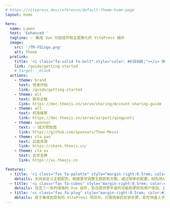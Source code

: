 ```yaml
---
# https://vitepress.dev/reference/default-theme-home-page
layout: home

hero:
  name: Lumen
  text: 'Enhanced '
  tagline: ✨ 集成 Vue 功能组件和主题美化的 VitePress 插件
  image:
    src: '/TM-FELogo.png'
    alt: Theme
  prelink:
    title: '<i class="fa-solid fa-bolt" style="color: #63E6BE;"></i> 快速开始<div style="text-align: right; font-weight: bold;"><i class="fas fa-pnpm" style="color: #FFD43B;"></i>pnpm add @theojs/lumen</div>'
    link: /guide/getting-started
    # target: _blank
  actions:
    - theme: brand
      text: 快速开始
      link: /guide/getting-started
    - theme: alt
      text: 账号合租
      link: https://doc.theojs.cn/serve/sharing/Account-sharing-guide
    - theme: alt
      text: 机场推荐
      link: https://doc.theojs.cn/serve/airport/qingyunti
    - theme: sponsor
      text: ✨ 成为赞助商
      link: https://github.com/sponsors/Theo-Messi
    - theme: cta pan
      text: 云盘资源
      link: https://share.theojs.cn/
    - theme: cta xx
      text: 玄学宝典
      link: https://xx.theojs.cn

features:
  - title: '<i class="fas fa-palette" style="margin-right:0.5rem; color:#FF6347" alt="palette"></i>自定义主题配色'
    details: 支持自定义主题配色，根据需求调整主题颜色方案。通过简单的配置，轻松地切换不同的主题配色，以符合品牌或个人偏好的视觉风格。
  - title: '<i class="fas fa-cubes" style="margin-right:0.5rem; color:#4682B4" alt="cubes"></i>增强的 Vue 组件'
    details: 包含了一系列增强的 Vue 组件，旨在提供更丰富的功能和更好的用户体验。这些组件可以直接在 VitePress 项目中使用，减少开发时间，同时提高页面的交互性和视觉效果。
  - title: '<i class="fas fa-plug" style="margin-right:0.5rem; color:#32CD32" alt="plug"></i>易于集成和使用'
    details: 易于集成到现有的 VitePress 项目中。只需简单的安装步骤，即可快速上手使用所有增强的功能和组件，提升文档站点的整体质量和专业性。
---
```


<Home />
<style>
  :root {
    --vp-home-hero-image-background-image: none !important;
  }
</style>

<!-- <Twikoo :Twikoo_Data="{ envId: 'https://share-twikoo.netlify.app/.netlify/functions/twikoo' }" /> -->
